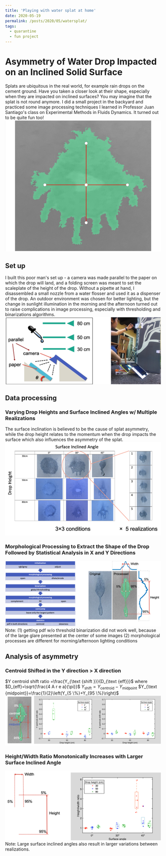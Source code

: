 ```yaml
---
title: 'Playing with water splat at home'
date: 2020-05-19
permalink: /posts/2020/05/watersplat/
tags:
  - quarantine
  - fun project
---
```

# Asymmetry of Water Drop Impacted on an Inclined Solid Surface

Splats are ubiquitous in the real world, for example rain drops on the cement ground. Have you taken a closer look at their shape, especially when they are impacted on inclined surfaces? You may imagine that the splat is not round anymore. I did a small project in the backyard and practiced some image processing techniques I learned in Professor Juan Santiago's class on Experimental Methods in Fluids Dynamics. It turned out to be quite fun too!
![photo1](/images/watersplat/01.png)


## Set up

I built this poor man's set up - a camera was made parallel to the paper on which the drop will land, and a folding screen was meant to set the scaleplate of the height of the drop. Without a pipette at hand, I disassembled a small nozzle from a water flosser and used it as a dispenser of the drop.
An outdoor environment was chosen for better lighting, but the change in sunlight illumination in the morning and the afternoon turned out to raise complications in image processing, especially with thresholding and binarizations algorithms.
![photo1](/images/watersplat/02.png)

## Data processing

### Varying Drop Heights and Surface Inclined Angles w/ Multiple Realizations
The surface inclination is believed to be the cause of splat asymmetry, while the drop height relates to the momentum when the drop impacts the surface which also influences the asymmetry of the splat.
![photo1](/images/watersplat/03.png)

### Morphological Processing to Extract the Shape of the Drop Followed by Statistical Analysis in X and Y Directions


![photo1](/images/watersplat/04.png)
Note: (1) getting pdf w/o threshold binarization did not work well, because of the large glare presented at the center of some images (2) morphological processes are different for morning/afternoon lighting conditions

## Analysis of asymmetry

### Centroid Shifted in the Y direction > X direction
$Y centroid shift ratio =\frac{Y_{\text {shift }}}{D_{\text {eff}}}$
where
$D_{eff}=\sqrt{\frac{4 A r e a}{\pi}}$
$Y_{\text {shift}}=Y_{\text {centroid}}-Y_{\text {midpoint}}$
$Y_{\text {midpoint}}=\frac{1}{2}\left(Y_{5 \%}+Y_{95 \%}\right)$
![photo1](/images/watersplat/05.png)

### Height/Width Ratio Monotonically Increases with Larger Surface Inclined Angle

![photo1](/images/watersplat/06.png)
Note: Large surface inclined angles also result in larger variations between realizations.




